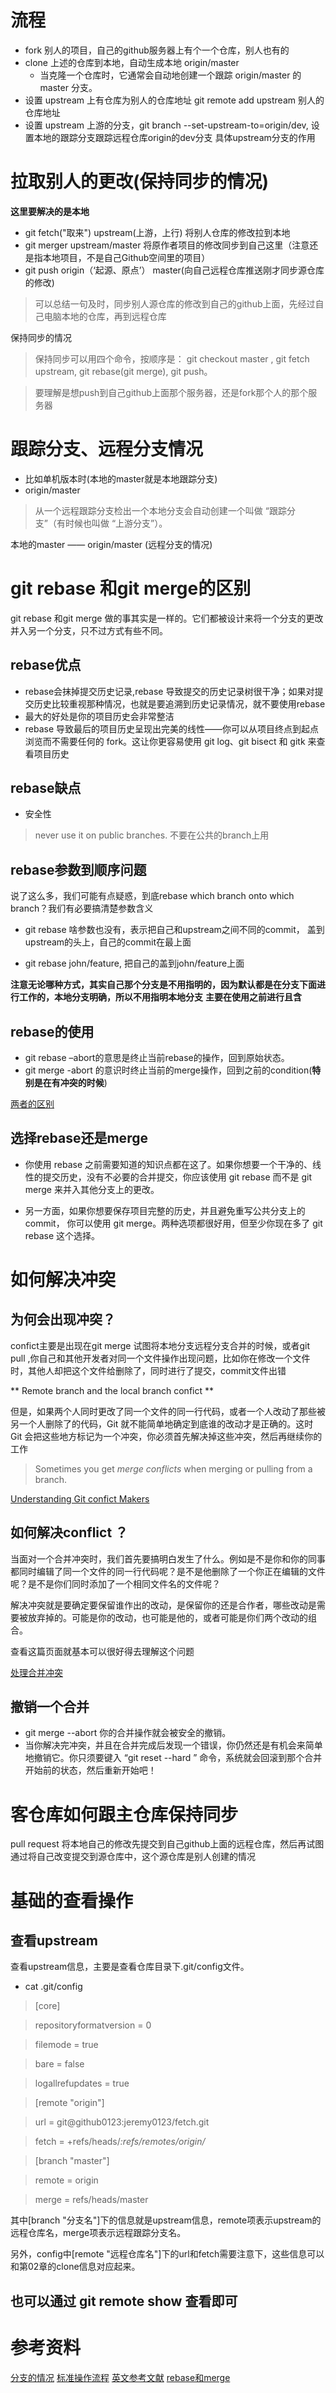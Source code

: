 # 流程
- fork 别人的项目，自己的github服务器上有个一个仓库，别人也有的
- clone 上述的仓库到本地，自动生成本地 origin/master
    - 当克隆一个仓库时，它通常会自动地创建一个跟踪 origin/master 的 master 分支。 
- 设置 upstream 上有仓库为别人的仓库地址 git remote add upstream 别人的仓库地址
- 设置 upstream 上游的分支，git branch --set-upstream-to=origin/dev, 设置本地的跟踪分支跟踪远程仓库origin的dev分支
具体upstream分支的作用
>
# 拉取别人的更改(保持同步的情况)
**这里要解决的是本地**
- git fetch("取来") upstream(上游，上行) 将别人仓库的修改拉到本地
- git merger upstream/master 将原作者项目的修改同步到自己这里（注意还是指本地项目，不是自己Github空间里的项目）
- git push origin（‘起源、原点’） master(向自己远程仓库推送刚才同步源仓库的修改)

> 可以总结一句及时，同步别人源仓库的修改到自己的github上面，先经过自己电脑本地的仓库，再到远程仓库

保持同步的情况
>保持同步可以用四个命令，按顺序是：
 git checkout master ,  git fetch upstream, git rebase(git merge),  git push。


> 要理解是想push到自己github上面那个服务器，还是fork那个人的那个服务器

# 跟踪分支、远程分支情况
- 比如单机版本时(本地的master就是本地跟踪分支)
- origin/master
>从一个远程跟踪分支检出一个本地分支会自动创建一个叫做 “跟踪分支”（有时候也叫做 “上游分支”）。

本地的master —— origin/master (远程分支的情况)

# git rebase 和git merge的区别
git rebase 和git merge 做的事其实是一样的。它们都被设计来将一个分支的更改并入另一个分支，只不过方式有些不同。

## rebase优点
- rebase会抹掉提交历史记录,rebase 导致提交的历史记录树很干净；如果对提交历史比较重视那种情况，也就是要追溯到历史记录情况，就不要使用rebase
- 最大的好处是你的项目历史会非常整洁
- rebase 导致最后的项目历史呈现出完美的线性——你可以从项目终点到起点浏览而不需要任何的 fork。这让你更容易使用 git log、git bisect 和 gitk 来查看项目历史
## rebase缺点
- 安全性
>never use it on public branches. 不要在公共的branch上用

## rebase参数到顺序问题

说了这么多，我们可能有点疑惑，到底rebase which branch onto which branch？我们有必要搞清楚参数含义

- git rebase 啥参数也没有，表示把自己和upstream之间不同的commit， 盖到upstream的头上，自己的commit在最上面

- git rebase john/feature, 把自己的盖到john/feature上面
  
**注意无论哪种方式，其实自己那个分支是不用指明的，因为默认都是在分支下面进行工作的，本地分支明确，所以不用指明本地分支**
 **主要在使用之前进行且含**
## rebase的使用
- git rebase –abort的意思是终止当前rebase的操作，回到原始状态。
- git merge -abort 的意识时终止当前的merge操作，回到之前的condition(**特别是在有冲突的时候**)

[两者的区别](https://www.jianshu.com/p/f23f72251abc)


## 选择rebase还是merge

- 你使用 rebase 之前需要知道的知识点都在这了。如果你想要一个干净的、线性的提交历史，没有不必要的合并提交，你应该使用 git rebase 而不是 git merge 来并入其他分支上的更改。
  
- 另一方面，如果你想要保存项目完整的历史，并且避免重写公共分支上的 commit， 你可以使用 git merge。两种选项都很好用，但至少你现在多了 git rebase 这个选择。

# 如何解决冲突

## 为何会出现冲突？

confict主要是出现在git merge 试图将本地分支远程分支合并的时候，或者git pull  ,你自己和其他开发者对同一个文件操作出现问题，比如你在修改一个文件时，其他人却把这个文件给删除了，同时进行了提交，commit文件出错

** Remote branch and the local branch confict  **



但是，如果两个人同时更改了同一个文件的同一行代码，或者一个人改动了那些被另一个人删除了的代码，Git 就不能简单地确定到底谁的改动才是正确的。这时 Git 会把这些地方标记为一个冲突，你必须首先解决掉这些冲突，然后再继续你的工作



> Sometimes you get *merge conflicts* when merging or pulling from a branch.

[Understanding Git confict Makers](https://wincent.com/wiki/Understanding_Git_conflict_markers)

## 如何解决conflict ？

当面对一个合并冲突时，我们首先要搞明白发生了什么。例如是不是你和你的同事都同时编辑了同一个文件的同一行代码呢？是不是他删除了一个你正在编辑的文件呢？是不是你们同时添加了一个相同文件名的文件呢？

解决冲突就是要确定要保留谁作出的改动，是保留你的还是合作者，哪些改动是需要被放弃掉的。可能是你的改动，也可能是他的，或者可能是你们两个改动的组合。

查看这篇页面就基本可以很好得去理解这个问题

[处理合并冲突](https://www.git-tower.com/learn/git/ebook/cn/command-line/advanced-topics/merge-conflicts)



## 撤销一个合并

- git merge --abort   你的合并操作就会被安全的撤销。
- 当你解决完冲突，并且在合并完成后发现一个错误，你仍然还是有机会来简单地撤销它。你只须要键入 “git reset --hard ” 命令，系统就会回滚到那个合并开始前的状态，然后重新开始吧！



# 客仓库如何跟主仓库保持同步

pull request 将本地自己的修改先提交到自己github上面的远程仓库，然后再试图通过将自己改变提交到源仓库中，这个源仓库是别人创建的情况


# 基础的查看操作
## 查看upstream  
 查看upstream信息，主要是查看仓库目录下.git/config文件。
 - cat .git/config

>[core]

> repositoryformatversion = 0

> filemode = true

> bare = false

> logallrefupdates = true

> [remote "origin"]

> url = git@github0123:jeremy0123/fetch.git

> fetch = +refs/heads/*:refs/remotes/origin/*

> [branch "master"]

> remote = origin

> merge = refs/heads/master 

其中[branch "分支名"]下的信息就是upstream信息，remote项表示upstream的远程仓库名，merge项表示远程跟踪分支名。

另外，config中[remote "远程仓库名"]下的url和fetch需要注意下，这些信息可以和第02章的clone信息对应起来。

## 也可以通过 git remote show 查看即可

# 参考资料
[分支的情况](https://git-scm.com/book/zh/v2/Git-%E5%88%86%E6%94%AF-%E8%BF%9C%E7%A8%8B%E5%88%86%E6%94%AF)
[标准操作流程](https://www.jianshu.com/p/79454cf00945)
[英文参考文献](https://www.atlassian.com/git/tutorials/merging-vs-rebasing)
[rebase和merge](https://blog.csdn.net/wh_19910525/article/details/7554489?utm_source=blogxgwz3)